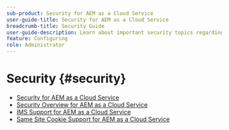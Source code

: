 ```yaml
---
sub-product: Security for AEM as a Cloud Service
user-guide-title: Security for AEM as a Cloud Service
breadcrumb-title: Security Guide
user-guide-description: Learn about important security topics regarding Experience Manager as a Cloud Service.
feature: Configuring
role: Administrator
---
```


# Security {#security}

+ [Security for AEM as a Cloud Service](/help/security/home.md)
+ [Security Overview for AEM as a Cloud Service](/help/security/cloud-service-security-overview.md)
+ [IMS Support for AEM as a Cloud Service](ims-support.md)
+ [Same Site Cookie Support for AEM as a Cloud Service](/help/security/same-site-cookie-support.md)
